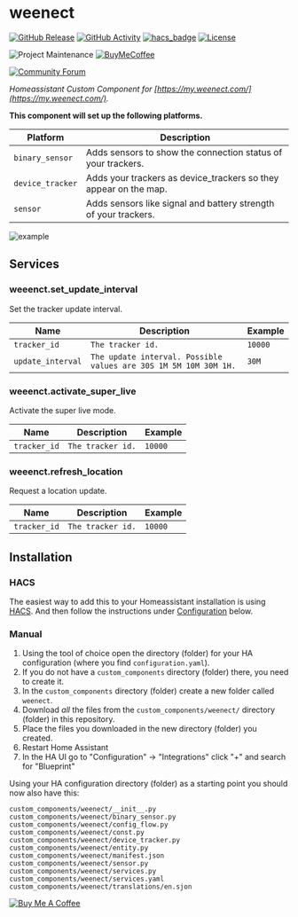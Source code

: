 # weenect

[![GitHub Release][releases-shield]][releases]
[![GitHub Activity][commits-shield]][commits]
[![hacs_badge](https://img.shields.io/badge/HACS-Default-orange.svg?style=for-the-badge)](https://github.com/custom-components/hacs)
[![License][license-shield]](LICENSE.md)

![Project Maintenance][maintenance-shield]
[![BuyMeCoffee][buymecoffeebadge]][buymecoffee]

[![Community Forum][forum-shield]][forum]

_Homeassistant Custom Component for [https://my.weenect.com/](https://my.weenect.com/)._

**This component will set up the following platforms.**

Platform | Description
-- | --
`binary_sensor` | Adds sensors to show the connection status of your trackers.
`device_tracker` | Adds your trackers as device_trackers so they appear on the map.
`sensor` | Adds sensors like signal and battery strength of your trackers.

![example][exampleimg]

## Services

### weeenct.set_update_interval

Set the tracker update interval.

Name | Description | Example
-- | -- | --
`tracker_id` | `The tracker id.` | `10000`
`update_interval` | `The update interval. Possible values are 30S 1M 5M 10M 30M 1H.` | `30M`

### weeenct.activate_super_live

Activate the super live mode.

Name | Description | Example
-- | -- | --
`tracker_id` | `The tracker id.` | `10000`

### weeenct.refresh_location

Request a location update.

Name | Description | Example
-- | -- | --
`tracker_id` | `The tracker id.` | `10000`

## Installation

### HACS

The easiest way to add this to your Homeassistant installation is using [HACS](https://custom-components.github.io/hacs/). And then follow the instructions under [Configuration](#configuration) below.

### Manual

1. Using the tool of choice open the directory (folder) for your HA configuration (where you find `configuration.yaml`).
2. If you do not have a `custom_components` directory (folder) there, you need to create it.
3. In the `custom_components` directory (folder) create a new folder called `weenect`.
4. Download _all_ the files from the `custom_components/weenect/` directory (folder) in this repository.
5. Place the files you downloaded in the new directory (folder) you created.
6. Restart Home Assistant
7. In the HA UI go to "Configuration" -> "Integrations" click "+" and search for "Blueprint"

Using your HA configuration directory (folder) as a starting point you should now also have this:

```text
custom_components/weenect/__init__.py
custom_components/weenect/binary_sensor.py
custom_components/weenect/config_flow.py
custom_components/weenect/const.py
custom_components/weenect/device_tracker.py
custom_components/weenect/entity.py
custom_components/weenect/manifest.json
custom_components/weenect/sensor.py
custom_components/weenect/services.py
custom_components/weenect/services.yaml
custom_components/weenect/translations/en.sjon
```


<a href="https://www.buymeacoffee.com/eifinger" target="_blank"><img src="https://www.buymeacoffee.com/assets/img/custom_images/black_img.png" alt="Buy Me A Coffee" style="height: auto !important;width: auto !important;" ></a><br>

[buymecoffee]: https://www.buymeacoffee.com/eifinger
[buymecoffeebadge]: https://img.shields.io/badge/buy%20me%20a%20coffee-donate-yellow.svg?style=for-the-badge
[commits-shield]: https://img.shields.io/github/commit-activity/y/eifinger/hass-weenect?style=for-the-badge
[commits]: https://github.com/eifinger/hass-weenect/commits/master
[exampleimg]: https://github.com/eifinger/hass-weenect/blob/master/example.png?raw=true
[forum-shield]: https://img.shields.io/badge/community-forum-brightgreen.svg?style=for-the-badge
[forum]: https://community.home-assistant.io/t/custom-integration-weenect/300996
[license-shield]: https://img.shields.io/github/license/eifinger/hass-weenect.svg?style=for-the-badge
[maintenance-shield]: https://img.shields.io/badge/maintainer-Kevin%20Eifinger%20%40eifinger-blue.svg?style=for-the-badge
[releases-shield]: https://img.shields.io/github/release/eifinger/hass-weenect.svg?style=for-the-badge
[releases]: https://github.com/eifinger/hass-weenect/releases
